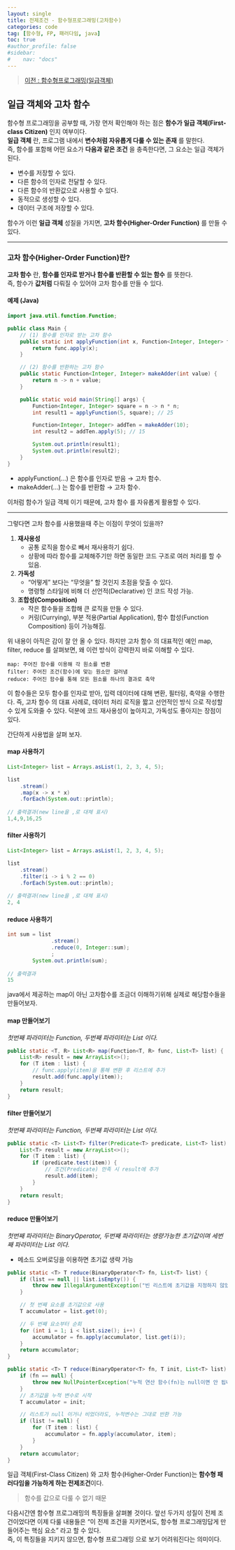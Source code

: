 ```yaml
---
layout: single
title: 전제조건 - 함수형프로그래밍(고차함수)
categories: code
tag: [함수형, FP, 패러다임, java]
toc: true
#author_profile: false
#sidebar:
#    nav: "docs"
---
```


> [이전 : 함수형프로그래밍(일급객체)](../code_함수형프로그래밍(일급객체))

## 일급 객체와 고차 함수

함수형 프로그래밍을 공부할 때, 가장 먼저 확인해야 하는 점은 **함수가 일급 객체(First-class Citizen)** 인지 여부이다.  
**일급 객체** 란, 프로그램 내에서 **변수처럼 자유롭게 다룰 수 있는 존재** 를 말한다.  
즉, 함수를 포함해 어떤 요소가 **다음과 같은 조건** 을 충족한다면, 그 요소는 일급 객체가 된다.

- 변수를 저장할 수 있다.
- 다른 함수의 인자로 전달할 수 있다.
- 다른 함수의 반환값으로 사용할 수 있다.
- 동적으로 생성할 수 있다.
- 데이터 구조에 저장할 수 있다.

함수가 이런 **일급 객체** 성질을 가지면, **고차 함수(Higher-Order Function)** 를 만들 수 있다.


---

### 고차 함수(Higher-Order Function)란?

**고차 함수** 란, **함수를 인자로 받거나 함수를 반환할 수 있는 함수** 를 뜻한다.  
즉, 함수가 **값처럼** 다뤄질 수 있어야 고차 함수를 만들 수 있다.

#### 예제 (Java)

```java
import java.util.function.Function;

public class Main {
    // (1) 함수를 인자로 받는 고차 함수
    public static int applyFunction(int x, Function<Integer, Integer> func) {
        return func.apply(x);
    }

    // (2) 함수를 반환하는 고차 함수
    public static Function<Integer, Integer> makeAdder(int value) {
        return n -> n + value;
    }

    public static void main(String[] args) {
        Function<Integer, Integer> square = n -> n * n;
        int result1 = applyFunction(5, square); // 25

        Function<Integer, Integer> addTen = makeAdder(10);
        int result2 = addTen.apply(5); // 15

        System.out.println(result1);
        System.out.println(result2);
    }
}
```
-	applyFunction(…) 은 함수를 인자로 받음 → 고차 함수.
-	makeAdder(…) 는 함수를 반환함 → 고차 함수.

이처럼 함수가 일급 객체 이기 때문에, 고차 함수 를 자유롭게 활용할 수 있다.

---
그렇다면 고차 함수를 사용했을때 주는 이점이 무엇이 있을까?
1.	**재사용성**
      -	공통 로직을 함수로 빼서 재사용하기 쉽다.
      -	상황에 따라 함수를 교체해주기만 하면 동일한 코드 구조로 여러 처리를 할 수 있음.
2.	**가독성**
      -	“어떻게” 보다는 “무엇을” 할 것인지 초점을 맞출 수 있다.
      -	명령형 스타일에 비해 더 선언적(Declarative) 인 코드 작성 가능.
3.	**조합성(Composition)**
      -	작은 함수들을 조합해 큰 로직을 만들 수 있다.
      -	커링(Currying), 부분 적용(Partial Application), 함수 합성(Function Composition) 등이 가능해짐.

위 내용이 아직은 감이 잘 안 올 수 있다.
하지만 고차 함수 의 대표적인 예인 map, filter, reduce 를 살펴보면, 왜 이런 방식이 강력한지 바로 이해할 수 있다.  

	map: 주어진 함수를 이용해 각 원소를 변환
	filter: 주어진 조건(함수)에 맞는 원소만 걸러냄
	reduce: 주어진 함수를 통해 모든 원소를 하나의 결과로 축약

이 함수들은 모두 함수를 인자로 받아, 입력 데이터에 대해 변환, 필터링, 축약을 수행한다.
즉, 고차 함수 의 대표 사례로, 데이터 처리 로직을 짧고 선언적인 방식 으로 작성할 수 있게 도와줄 수 있다.
덕분에 코드 재사용성이 높아지고, 가독성도 좋아지는 장점이 있다.

간단하게 사용법을 살펴 보자.
#### map 사용하기
```java
List<Integer> list = Arrays.asList(1, 2, 3, 4, 5);

list
    .stream()
    .map(x -> x * x)
    .forEach(System.out::println);
    
// 출력결과(new line을 ,로 대체 표시)
1,4,9,16,25
```

#### filter 사용하기
```java
List<Integer> list = Arrays.asList(1, 2, 3, 4, 5);

list
    .stream()
    .filter(i -> i % 2 == 0)
    .forEach(System.out::println);
    
// 출력결과(new line을 ,로 대체 표시)
2, 4
```

#### reduce 사용하기
```java
int sum = list
              .stream()
              .reduce(0, Integer::sum);
              ;
        System.out.println(sum);
    
// 출력결과
15
```

java에서 제공하는 map이 아닌 고차함수를 조금더 이해하기위해 실제로 해당함수들을 만들어보자.
#### map 만들어보기
_첫번째 파라미터는 Function, 두번째 파라미터는 List 이다._
```java
public static <T, R> List<R> map(Function<T, R> func, List<T> list) {
    List<R> result = new ArrayList<>();
    for (T item : list) {
        // func.apply(item)을 통해 변환 후 리스트에 추가
        result.add(func.apply(item));
    }
    return result;
}
```
#### filter 만들어보기
_첫번째 파라미터는 Function, 두번째 파라미터는 List 이다._
```java
public static <T> List<T> filter(Predicate<T> predicate, List<T> list) {
    List<T> result = new ArrayList<>();
    for (T item : list) {
        if (predicate.test(item)) {
            // 조건(Predicate) 만족 시 result에 추가
            result.add(item);
        }
    }
    return result;
}
```

#### reduce 만들어보기
_첫번째 파라미터는 BinaryOperator, 두번째 파라미터는 생량가능한 초기값이며 세번째 파라미터는 List 이다._
* 메소드 오버로딩을 이용하면 초기값 생략 가능
```java
public static <T> T reduce(BinaryOperator<T> fn, List<T> list) {
    if (list == null || list.isEmpty()) {
        throw new IllegalArgumentException("빈 리스트에 초기값을 지정하지 않았습니다.");
    }

    // 첫 번째 요소를 초기값으로 사용
    T accumulator = list.get(0);

    // 두 번째 요소부터 순회
    for (int i = 1; i < list.size(); i++) {
        accumulator = fn.apply(accumulator, list.get(i));
    }
    return accumulator;
}

public static <T> T reduce(BinaryOperator<T> fn, T init, List<T> list) {
    if (fn == null) {
        throw new NullPointerException("누적 연산 함수(fn)는 null이면 안 됩니다.");
    }
    // 초기값을 누적 변수로 시작
    T accumulator = init;

    // 리스트가 null 이거나 비었더라도, 누적변수는 그대로 반환 가능
    if (list != null) {
        for (T item : list) {
            accumulator = fn.apply(accumulator, item);
        }
    }
    return accumulator;
}
```

일급 객체(First-Class Citizen) 와 고차 함수(Higher-Order Function)는 **함수형 패러다임을 가능하게 하는 전제조건**이다.
>함수를 값으로 다룰 수 없기 때문

다음시간엔 함수형 프로그래밍의 특징들을 살펴볼 것이다. 
앞선 두가지 성질이 전제 조건이었다면
이제 다룰 내용들은 “이 전제 조건을 지키면서도, 함수형 프로그래밍답게 만들어주는 핵심 요소” 라고 할 수 있다.  
즉, 이 특징들을 지키지 않으면, 함수형 프로그래밍 으로 보기 어려워진다는 의미이다.